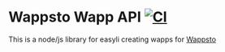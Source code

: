 # Wappsto Wapp API [![CI](https://github.com/Wappsto/wappsto-wapp/actions/workflows/main.yml/badge.svg)](https://github.com/Wappsto/wappsto-wapp/actions/workflows/main.yml)

This is a node/js library for easyli creating wapps for [Wappsto](https://wappsto.com)
